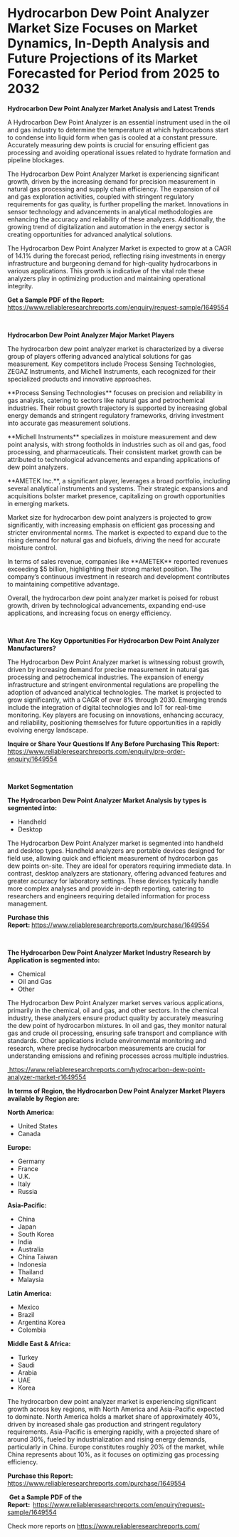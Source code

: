 <p><h1>Hydrocarbon Dew Point Analyzer Market Size Focuses on Market Dynamics, In-Depth Analysis and Future Projections of its Market Forecasted for Period from 2025 to 2032</h1></p><p><strong>Hydrocarbon Dew Point Analyzer Market Analysis and Latest Trends</strong></p>
<p><p>A Hydrocarbon Dew Point Analyzer is an essential instrument used in the oil and gas industry to determine the temperature at which hydrocarbons start to condense into liquid form when gas is cooled at a constant pressure. Accurately measuring dew points is crucial for ensuring efficient gas processing and avoiding operational issues related to hydrate formation and pipeline blockages.</p><p>The Hydrocarbon Dew Point Analyzer Market is experiencing significant growth, driven by the increasing demand for precision measurement in natural gas processing and supply chain efficiency. The expansion of oil and gas exploration activities, coupled with stringent regulatory requirements for gas quality, is further propelling the market. Innovations in sensor technology and advancements in analytical methodologies are enhancing the accuracy and reliability of these analyzers. Additionally, the growing trend of digitalization and automation in the energy sector is creating opportunities for advanced analytical solutions. </p><p>The Hydrocarbon Dew Point Analyzer Market is expected to grow at a CAGR of 14.1% during the forecast period, reflecting rising investments in energy infrastructure and burgeoning demand for high-quality hydrocarbons in various applications. This growth is indicative of the vital role these analyzers play in optimizing production and maintaining operational integrity.</p></p>
<p><strong>Get a Sample PDF of the Report:&nbsp;</strong> <a href="https://www.reliableresearchreports.com/enquiry/request-sample/1649554?utm_campaign=3275&utm_medium=2&utm_source=Github&utm_content=ia&utm_term=09042025&utm_id=hydrocarbon-dew-point-analyzer">https://www.reliableresearchreports.com/enquiry/request-sample/1649554</a></p>
<p>&nbsp;</p>
<p><strong>Hydrocarbon Dew Point Analyzer Major Market Players</strong></p>
<p><p>The hydrocarbon dew point analyzer market is characterized by a diverse group of players offering advanced analytical solutions for gas measurement. Key competitors include Process Sensing Technologies, ZEGAZ Instruments, and Michell Instruments, each recognized for their specialized products and innovative approaches. </p><p>**Process Sensing Technologies** focuses on precision and reliability in gas analysis, catering to sectors like natural gas and petrochemical industries. Their robust growth trajectory is supported by increasing global energy demands and stringent regulatory frameworks, driving investment into accurate gas measurement solutions.</p><p>**Michell Instruments** specializes in moisture measurement and dew point analysis, with strong footholds in industries such as oil and gas, food processing, and pharmaceuticals. Their consistent market growth can be attributed to technological advancements and expanding applications of dew point analyzers.</p><p>**AMETEK Inc.**, a significant player, leverages a broad portfolio, including several analytical instruments and systems. Their strategic expansions and acquisitions bolster market presence, capitalizing on growth opportunities in emerging markets.</p><p>Market size for hydrocarbon dew point analyzers is projected to grow significantly, with increasing emphasis on efficient gas processing and stricter environmental norms. The market is expected to expand due to the rising demand for natural gas and biofuels, driving the need for accurate moisture control.</p><p>In terms of sales revenue, companies like **AMETEK** reported revenues exceeding $5 billion, highlighting their strong market position. The company’s continuous investment in research and development contributes to maintaining competitive advantage.</p><p>Overall, the hydrocarbon dew point analyzer market is poised for robust growth, driven by technological advancements, expanding end-use applications, and increasing focus on energy efficiency.</p></p>
<p>&nbsp;</p>
<p><strong>What Are The Key Opportunities For Hydrocarbon Dew Point Analyzer Manufacturers?</strong></p>
<p><p>The Hydrocarbon Dew Point Analyzer market is witnessing robust growth, driven by increasing demand for precise measurement in natural gas processing and petrochemical industries. The expansion of energy infrastructure and stringent environmental regulations are propelling the adoption of advanced analytical technologies. The market is projected to grow significantly, with a CAGR of over 8% through 2030. Emerging trends include the integration of digital technologies and IoT for real-time monitoring. Key players are focusing on innovations, enhancing accuracy, and reliability, positioning themselves for future opportunities in a rapidly evolving energy landscape.</p></p>
<p><strong>Inquire or Share Your Questions If Any Before Purchasing This Report:</strong> <a href="https://www.reliableresearchreports.com/enquiry/pre-order-enquiry/1649554?utm_campaign=3275&utm_medium=2&utm_source=Github&utm_content=ia&utm_term=09042025&utm_id=hydrocarbon-dew-point-analyzer">https://www.reliableresearchreports.com/enquiry/pre-order-enquiry/1649554</a></p>
<p>&nbsp;</p>
<p><strong>Market Segmentation</strong></p>
<p><strong>The Hydrocarbon Dew Point Analyzer Market Analysis by types is segmented into:</strong></p>
<p><ul><li>Handheld</li><li>Desktop</li></ul></p>
<p><p>The Hydrocarbon Dew Point Analyzer market is segmented into handheld and desktop types. Handheld analyzers are portable devices designed for field use, allowing quick and efficient measurement of hydrocarbon gas dew points on-site. They are ideal for operators requiring immediate data. In contrast, desktop analyzers are stationary, offering advanced features and greater accuracy for laboratory settings. These devices typically handle more complex analyses and provide in-depth reporting, catering to researchers and engineers requiring detailed information for process management.</p></p>
<p><strong>Purchase this Report:&nbsp;</strong><a href="https://www.reliableresearchreports.com/purchase/1649554?utm_campaign=3275&utm_medium=2&utm_source=Github&utm_content=ia&utm_term=09042025&utm_id=hydrocarbon-dew-point-analyzer">https://www.reliableresearchreports.com/purchase/1649554</a></p>
<p>&nbsp;</p>
<p><strong>The Hydrocarbon Dew Point Analyzer Market Industry Research by Application is segmented into:</strong></p>
<p><ul><li>Chemical</li><li>Oil and Gas</li><li>Other</li></ul></p>
<p><p>The Hydrocarbon Dew Point Analyzer market serves various applications, primarily in the chemical, oil and gas, and other sectors. In the chemical industry, these analyzers ensure product quality by accurately measuring the dew point of hydrocarbon mixtures. In oil and gas, they monitor natural gas and crude oil processing, ensuring safe transport and compliance with standards. Other applications include environmental monitoring and research, where precise hydrocarbon measurements are crucial for understanding emissions and refining processes across multiple industries.</p></p>
<p><a href="https://www.reliableresearchreports.com/hydrocarbon-dew-point-analyzer-market-r1649554?utm_campaign=3275&utm_medium=2&utm_source=Github&utm_content=ia&utm_term=09042025&utm_id=hydrocarbon-dew-point-analyzer">&nbsp;https://www.reliableresearchreports.com/hydrocarbon-dew-point-analyzer-market-r1649554</a></p>
<p><strong>In terms of Region, the Hydrocarbon Dew Point Analyzer Market Players available by Region are:</strong></p>
<p>
    <p> <strong> North America: </strong>
        <ul>
            <li>United States</li>
            <li>Canada</li>
        </ul>
        </p> 
    <p> <strong> Europe: </strong>
        <ul>
            <li>Germany</li>
            <li>France</li>
            <li>U.K.</li>
            <li>Italy</li>
            <li>Russia</li>
        </ul>
        </p> 
    <p> <strong> Asia-Pacific: </strong>
        <ul>
            <li>China</li>
            <li>Japan</li>
            <li>South Korea</li>
            <li>India</li>
            <li>Australia</li>
            <li>China Taiwan</li>
            <li>Indonesia</li>
            <li>Thailand</li>
            <li>Malaysia</li>
        </ul>
        </p> 
    <p> <strong> Latin America: </strong>
        <ul>
            <li>Mexico</li>
            <li>Brazil</li>
            <li>Argentina Korea</li>
            <li>Colombia</li>
        </ul>
        </p> 
    <p> <strong> Middle East & Africa: </strong>
        <ul>
            <li>Turkey</li>
            <li>Saudi</li>
            <li>Arabia</li>
            <li>UAE</li>
            <li>Korea</li>
        </ul>
    </p>
    </p>
<p><p>The hydrocarbon dew point analyzer market is experiencing significant growth across key regions, with North America and Asia-Pacific expected to dominate. North America holds a market share of approximately 40%, driven by increased shale gas production and stringent regulatory requirements. Asia-Pacific is emerging rapidly, with a projected share of around 30%, fueled by industrialization and rising energy demands, particularly in China. Europe constitutes roughly 20% of the market, while China represents about 10%, as it focuses on optimizing gas processing efficiency.</p></p>
<p><strong>Purchase this Report: </strong><a href="https://www.reliableresearchreports.com/purchase/1649554?utm_campaign=3275&utm_medium=2&utm_source=Github&utm_content=ia&utm_term=09042025&utm_id=hydrocarbon-dew-point-analyzer">https://www.reliableresearchreports.com/purchase/1649554</a></p>
<p>&nbsp;<strong>Get a Sample PDF of the Report:&nbsp;&nbsp;</strong><a href="https://www.reliableresearchreports.com/enquiry/request-sample/1649554?utm_campaign=3275&utm_medium=2&utm_source=Github&utm_content=ia&utm_term=09042025&utm_id=hydrocarbon-dew-point-analyzer">https://www.reliableresearchreports.com/enquiry/request-sample/1649554</a></p>
<p><strong></strong></p>
<p>Check more reports on <a href="https://www.reliableresearchreports.com/?utm_campaign=3275&utm_medium=2&utm_source=Github&utm_content=ia&utm_term=09042025&utm_id=hydrocarbon-dew-point-analyzer">https://www.reliableresearchreports.com/</a></p>